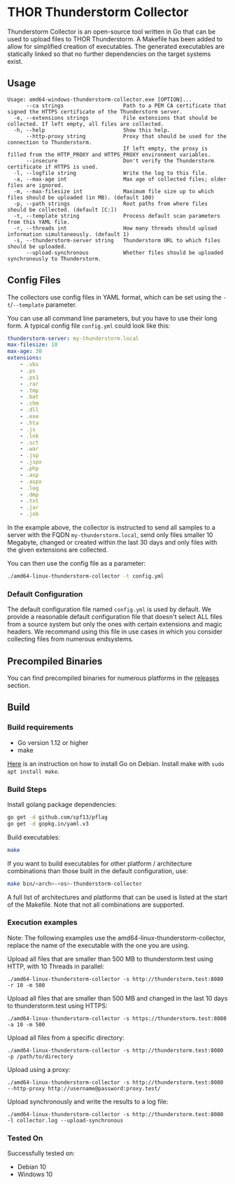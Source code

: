 # THOR Thunderstorm Collector

Thunderstorm Collector is an open-source tool written in Go that can be used to upload files to THOR Thunderstorm.
A Makefile has been added to allow for simplified creation of executables. The generated executables are statically linked so that no further dependencies on the target systems exist.

## Usage

```help
Usage: amd64-windows-thunderstorm-collector.exe [OPTION]...
      --ca strings                   Path to a PEM CA certificate that signed the HTTPS certificate of the Thunderstorm server.
  -e, --extensions strings           File extensions that should be collected. If left empty, all files are collected.
  -h, --help                         Show this help.
      --http-proxy string            Proxy that should be used for the connection to Thunderstorm.
                                     If left empty, the proxy is filled from the HTTP_PROXY and HTTPS_PROXY environment variables.
      --insecure                     Don't verify the Thunderstorm certificate if HTTPS is used.
  -l, --logfile string               Write the log to this file.
  -a, --max-age int                  Max age of collected files; older files are ignored.
  -m, --max-filesize int             Maximum file size up to which files should be uploaded (in MB). (default 100)
  -p, --path strings                 Root paths from where files should be collected. (default [C:])
  -t, --template string              Process default scan parameters from this YAML file.
  -r, --threads int                  How many threads should upload information simultaneously. (default 1)
  -s, --thunderstorm-server string   Thunderstorm URL to which files should be uploaded.
      --upload-synchronous           Whether files should be uploaded synchronously to Thunderstorm.
```

## Config Files

The collectors use config files in YAML format, which can be set using the `-t`/`--template` parameter.

You can use all command line parameters, but you have to use their long form. A typical config file `config.yml` could look like this:

```yaml
thunderstorm-server: my-thunderstorm.local
max-filesize: 10
max-age: 30
extensions:
    - .vbs
    - .ps
    - .ps1
    - .rar
    - .tmp
    - .bat
    - .chm
    - .dll
    - .exe
    - .hta
    - .js
    - .lnk
    - .sct
    - .war
    - .jsp
    - .jspx
    - .php
    - .asp
    - .aspx
    - .log
    - .dmp
    - .txt
    - .jar
    - .job
```

In the example above, the collector is instructed to send all samples to a server with the FQDN `my-thunderstorm.local`, send only files smaller 10 Megabyte, changed or created within the last 30 days and only files with the given extensions are collected.

You can then use the config file as a parameter:

```bash
./amd64-linux-thunderstorm-collector -t config.yml
```

### Default Configuration

The default configuration file named `config.yml` is used by default. We provide a reasonable default configuration file that doesn't select ALL files from a source system but only the ones with certain extensions and magic headers. We recommand using this file in use cases in which you consider collecting files from numerous endsystems.

## Precompiled Binaries

You can find precompiled binaries for numerous platforms in the [releases](/releases) section.

## Build

### Build requirements

- Go version 1.12 or higher
- make

[Here](https://www.digitalocean.com/community/tutorials/how-to-install-go-on-debian-10) is an instruction on how to install Go on Debian. Install make with `sudo apt install make`.

### Build Steps

Install golang package dependencies:

```bash
go get -d github.com/spf13/pflag
go get -d gopkg.in/yaml.v3
```

Build executables:

```bash
make
```

If you want to build executables for other platform / architecture combinations than those built in the default configuration, use:

```bash
make bin/<arch>-<os>-thunderstorm-collector
```

A full list of architectures and platforms that can be used is listed at the start of the Makefile. Note that not all combinations are supported.

### Execution examples

Note: The following examples use the amd64-linux-thunderstorm-collector, replace
the name of the executable with the one you are using.

Upload all files that are smaller than 500 MB to thunderstorm.test using HTTP, with 10 Threads in parallel:

```
./amd64-linux-thunderstorm-collector -s http://thunderstorm.test:8080 -r 10 -m 500
```

Upload all files that are smaller than 500 MB and changed in the last 10 days to thunderstorm.test using HTTPS:
```
./amd64-linux-thunderstorm-collector -s https://thunderstorm.test:8080 -a 10 -m 500
```

Upload all files from a specific directory:
```
./amd64-linux-thunderstorm-collector -s http://thunderstorm.test:8080 -p /path/to/directory
```

Upload using a proxy:
```
./amd64-linux-thunderstorm-collector -s http://thunderstorm.test:8080 --http-proxy http://username@password:proxy.test/
```

Upload synchronously and write the results to a log file:
```
./amd64-linux-thunderstorm-collector -s http://thunderstorm.test:8080 -l collector.log --upload-synchronous
```

### Tested On

Successfully tested on:

- Debian 10
- Windows 10
